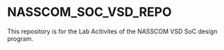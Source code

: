 # NASSCOM_SOC_VSD_REPO
This repository is for the Lab Acitivites of the NASSCOM VSD SoC design program.
